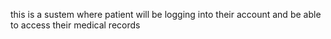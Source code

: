 this is a sustem where patient will be logging into their account and be able to access their medical records
